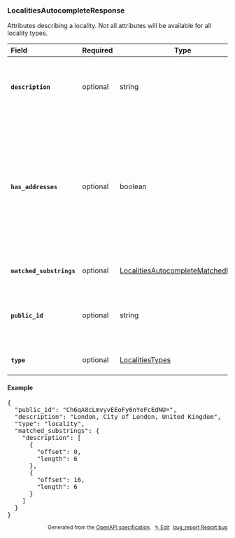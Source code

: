 <!--- This is a generated file, do not edit! -->
<!--- [START woosmap_http_schema_localitiesautocompleteresponse] -->
<h3 class="schema-object" id="LocalitiesAutocompleteResponse">LocalitiesAutocompleteResponse</h3>

Attributes describing a locality. Not all attributes will be available for all locality types.

| Field                                                                                                                                       | Required | Type                                                                                                              | Description                                                                                                                                                                                                                                                                                                                                                                                                                                                                                                                                                                                                                     |
| :------------------------------------------------------------------------------------------------------------------------------------------ | -------- | ----------------------------------------------------------------------------------------------------------------- | ------------------------------------------------------------------------------------------------------------------------------------------------------------------------------------------------------------------------------------------------------------------------------------------------------------------------------------------------------------------------------------------------------------------------------------------------------------------------------------------------------------------------------------------------------------------------------------------------------------------------------- |
| <h4 id="LocalitiesAutocompleteResponse-description" class="add-link schema-object-property-key"><code>description</code></h4>               | optional | string                                                                                                            | <div class="nonref-property-description"><p>Concatenation of <code>name</code>, <code>admin_1</code>, <code>admin_0</code> to be used as suggestion in drop down list if needed. The description can vary depending on the type requested.</p></div>                                                                                                                                                                                                                                                                                                                                                                            |
| <h4 id="LocalitiesAutocompleteResponse-has_addresses" class="add-link schema-object-property-key"><code>has_addresses</code></h4>           | optional | boolean                                                                                                           | <div class="nonref-property-description"><p>On the specific territory of United Kingdom, Localities autocomplete request can return the additional attribute <code>has_addresses</code> for a postal code, which indicates if a postal code bears addresses. When <code>has_addresses</code> is <code>true</code>, it is possible to display a list of the available addresses by requesting <code>details</code> with the Localities <code>public_id</code>. To get the details of an address you will need to request again <code>/details</code> endpoint passing in the dedicated address <code>public_id</code>.</p></div> |
| <h4 id="LocalitiesAutocompleteResponse-matched_substrings" class="add-link schema-object-property-key"><code>matched_substrings</code></h4> | optional | [LocalitiesAutocompleteMatchedFields](#LocalitiesAutocompleteMatchedFields "LocalitiesAutocompleteMatchedFields") | See [LocalitiesAutocompleteMatchedFields](#LocalitiesAutocompleteMatchedFields "LocalitiesAutocompleteMatchedFields") for more information.                                                                                                                                                                                                                                                                                                                                                                                                                                                                                     |
| <h4 id="LocalitiesAutocompleteResponse-public_id" class="add-link schema-object-property-key"><code>public_id</code></h4>                   | optional | string                                                                                                            | <div class="nonref-property-description"><p>Contains a unique ID for each suggestion. Please use this ID if you need to give us feedbacks on results. This ID is also required to perform Localities Details request.</p></div>                                                                                                                                                                                                                                                                                                                                                                                                 |
| <h4 id="LocalitiesAutocompleteResponse-type" class="add-link schema-object-property-key"><code>type</code></h4>                             | optional | [LocalitiesTypes](#LocalitiesTypes "LocalitiesTypes")                                                             | See [LocalitiesTypes](#LocalitiesTypes "LocalitiesTypes") for more information.                                                                                                                                                                                                                                                                                                                                                                                                                                                                                                                                                 |

<h4 class="schema-object-example" id="LocalitiesAutocompleteResponse-example">Example</h4>

<pre class="notranslate lang-json prettyprint">{
  "public_id": "Ch6qA8cLmvyvEEoFy6nYeFcEdNU=",
  "description": "London, City of London, United Kingdom",
  "type": "locality",
  "matched_substrings": {
    "description": [
      {
        "offset": 0,
        "length": 6
      },
      {
        "offset": 16,
        "length": 6
      }
    ]
  }
}</pre>

<p style="text-align: right; font-size: smaller;">Generated from the <a data-label="openapi-github" href="https://github.com/woosmap/openapi-specification" title="Woosmap OpenAPI Specification" class="external">OpenAPI specification</a>.
<a data-label="openapi-github-woosmap-http-schema-localitiesautocompleteresponse" data-action="edit" style="margin-left: 5px;" href="https://github.com/woosmap/openapi-specification/blob/main/specification/schemas/LocalitiesAutocompleteResponse.yml" title="Edit on GitHub">✎ Edit</a>
<a data-label="openapi-github-woosmap-http-schema-localitiesautocompleteresponse" data-action="bug" style="margin-left: 5px;" href="https://github.com/woosmap/openapi-specification/issues/new?assignees=&labels=type%3A+bug%2C+triage+me&template=bug_report.md&title=[schemas] Bug - LocalitiesAutocompleteResponse" title="File bug for schemas on GitHub"><span class="material-icons">bug_report</span> Report bug</a>
</p>

<!--- [END woosmap_http_schema_localitiesautocompleteresponse] -->
